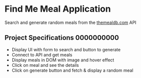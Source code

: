 # Find Me Meal Application

Search and generate random meals from the [themealdb.com](https://www.themealdb.com) API

## Project Specifications 0000000000

- Display UI with form to search and button to generate
- Connect to API and get meals
- Display meals in DOM with image and hover effect
- Click on meal and see the details
- Click on generate button and fetch & display a random meal
